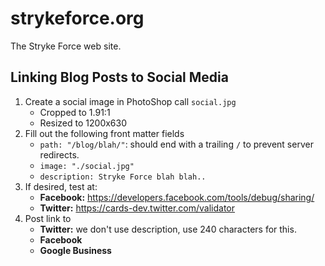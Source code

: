 # strykeforce.org
The Stryke Force web site.

## Linking Blog Posts to Social Media

1. Create a social image in PhotoShop call `social.jpg`
    - Cropped to 1.91:1
    - Resized to 1200x630
2. Fill out the following front matter fields
    - `path: "/blog/blah/"`: should end with a trailing `/` to prevent server redirects. 
    - `image: "./social.jpg"`
    - `description: Stryke Force blah blah..`
3. If desired, test at:
    - **Facebook:** https://developers.facebook.com/tools/debug/sharing/
    - **Twitter:** https://cards-dev.twitter.com/validator
4. Post link to
    - **Twitter:** we don't use description, use 240 characters for this.
    - **Facebook**
    - **Google Business**